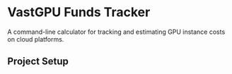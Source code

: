 # VastGPU Funds Tracker

A command-line calculator for tracking and estimating GPU instance costs on cloud platforms.

## Project Setup

